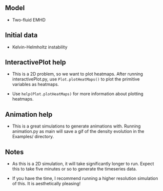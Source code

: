 Model
-----
  - Two-fluid EMHD



Initial data
------------
  - Kelvin-Helmholtz instability



InteractivePlot help
--------------------
  - This is a 2D problem, so we want to plot heatmaps. After running
  interactivePlot.py, use
      `Plot.plotHeatMaps()`
  to plot the primitive variables as heatmaps.

  - Use
      `help(Plot.plotHeatMaps)`
    for more information about plotting heatmaps.



Animation help
--------------
  - This is a great simulations to generate animations with. Running animation.py
  as main will save a gif of the density evolution in the Examples/ directory.



Notes
-----
  - As this is a 2D simulation, it will take significantly longer to run. Expect
  this to take five minutes or so to generate the timeseries data.

  - If you have the time, I recommend running a higher resolution simulation of
  this. It is aesthetically pleasing!
